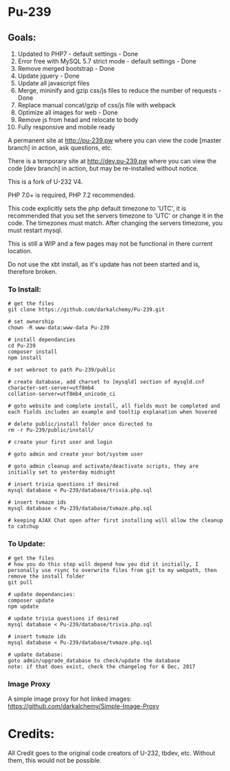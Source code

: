 # Pu-239

## Goals:
1. Updated to PHP7 - default settings - Done
2. Error free with MySQL 5.7 strict mode - default settings - Done
3. Remove merged bootstrap - Done
4. Update jquery - Done
5. Update all javascript files
6. Merge, mininify and gzip css/js files to reduce the number of requests - Done
7. Replace manual concat/gzip of css/js file with webpack
8. Optimize all images for web - Done
9. Remove js from head and relocate to body
10. Fully responsive and mobile ready

A permanent site at http://pu-239.pw where you can view the code [master branch] in action, ask questions, etc.

There is a temporary site at http://dev.pu-239.pw where you can view the code [dev branch] in action, but may be re-installed without notice.

This is a fork of U-232 V4.

PHP 7.0+ is required, PHP 7.2 recommended.

This code explicitly sets the php default timezone to 'UTC', it is recommended that you set the servers timezone to 'UTC' or change it in the code. The timezones must match. After changing the servers timezone, you must restart mysql.

This is still a WIP and a few pages may not be functional in there current location.

Do not use the xbt install, as it's update has not been started and is, therefore broken.

### To Install:
```
# get the files
git clone https://github.com/darkalchemy/Pu-239.git

# set ownership
chown -R www-data:www-data Pu-239

# install dependancies
cd Pu-239
composer install
npm install

# set webroot to path Pu-239/public

# create database, add charset to [mysqld] section of mysqld.cnf
character-set-server=utf8mb4
collation-server=utf8mb4_unicode_ci

# goto website and complete install, all fields must be completed and each fields includes an example and tooltip explanation when hovered

# delete public/install folder once directed to
rm -r Pu-239/public/install/

# create your first user and login

# goto admin and create your bot/system user

# goto admin cleanup and activate/deactivate scripts, they are initially set to yesterday midnight

# insert trivia questions if desired
mysql database < Pu-239/database/trivia.php.sql

# insert tvmaze ids
mysql database < Pu-239/database/tvmaze.php.sql

# keeping AJAX Chat open after first installing will allow the cleanup to catchup
```

### To Update:
```
# get the files
# how you do this step will depend how you did it initially, I personally use rsync to overwrite files from git to my webpath, then remove the install folder
git pull

# update dependancies:
composer update
npm update

# update trivia questions if desired
mysql database < Pu-239/database/trivia.php.sql

# insert tvmaze ids 
mysql database < Pu-239/database/tvmaze.php.sql

# update database:
goto admin/upgrade_database to check/update the database
note: if that does exist, check the changelog for 6 Dec, 2017
```

### Image Proxy
A simple image proxy for hot linked images: https://github.com/darkalchemy/Simple-Image-Proxy


# Credits:

All Credit goes to the original code creators of U-232, tbdev, etc. Without them, this would not be possible.
